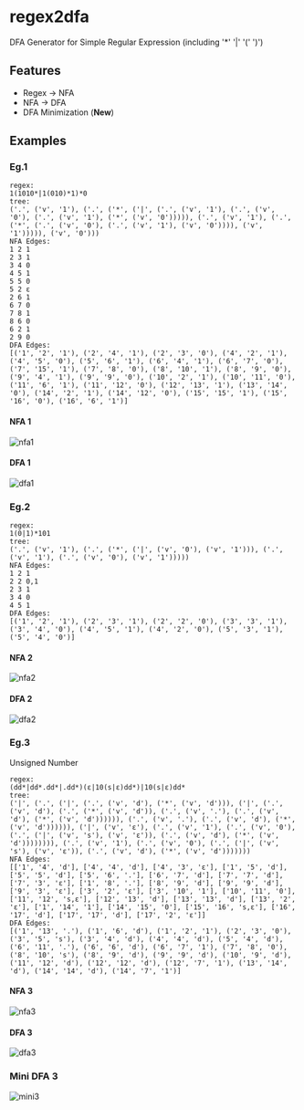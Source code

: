 # regex2dfa
DFA Generator for Simple Regular Expression (including '*' '|' '(' ')')

## Features

- Regex -> NFA
- NFA -> DFA
- DFA Minimization (**New**)

## Examples

### Eg.1

```
regex:
1(1010*|1(010)*1)*0
tree:
('.', ('v', '1'), ('.', ('*', ('|', ('.', ('v', '1'), ('.', ('v', '0'), ('.', ('v', '1'), ('*', ('v', '0'))))), ('.', ('v', '1'), ('.', ('*', ('.', ('v', '0'), ('.', ('v', '1'), ('v', '0')))), ('v', '1'))))), ('v', '0')))
NFA Edges:
1 2 1
2 3 1
3 4 0
4 5 1
5 5 0
5 2 ε
2 6 1
6 7 0
7 8 1
8 6 0
6 2 1
2 9 0
DFA Edges:
[('1', '2', '1'), ('2', '4', '1'), ('2', '3', '0'), ('4', '2', '1'), ('4', '5', '0'), ('5', '6', '1'), ('6', '4', '1'), ('6', '7', '0'), ('7', '15', '1'), ('7', '8', '0'), ('8', '10', '1'), ('8', '9', '0'), ('9', '4', '1'), ('9', '9', '0'), ('10', '2', '1'), ('10', '11', '0'), ('11', '6', '1'), ('11', '12', '0'), ('12', '13', '1'), ('13', '14', '0'), ('14', '2', '1'), ('14', '12', '0'), ('15', '15', '1'), ('15', '16', '0'), ('16', '6', '1')]
```

#### NFA 1
![nfa1](https://raw.githubusercontent.com/xuhongxu96/regex2dfa/master/nfa1.png)
#### DFA 1
![dfa1](https://raw.githubusercontent.com/xuhongxu96/regex2dfa/master/dfa1.png)

### Eg.2

```
regex:
1(0|1)*101
tree:
('.', ('v', '1'), ('.', ('*', ('|', ('v', '0'), ('v', '1'))), ('.', ('v', '1'), ('.', ('v', '0'), ('v', '1')))))
NFA Edges:
1 2 1
2 2 0,1
2 3 1
3 4 0
4 5 1
DFA Edges:
[('1', '2', '1'), ('2', '3', '1'), ('2', '2', '0'), ('3', '3', '1'), ('3', '4', '0'), ('4', '5', '1'), ('4', '2', '0'), ('5', '3', '1'), ('5', '4', '0')]
```

#### NFA 2
![nfa2](https://raw.githubusercontent.com/xuhongxu96/regex2dfa/master/nfa2.png)
#### DFA 2
![dfa2](https://raw.githubusercontent.com/xuhongxu96/regex2dfa/master/dfa2.png)

### Eg.3

Unsigned Number

```
regex:
(dd*|dd*.dd*|.dd*)(ε|10(s|ε)dd*)|10(s|ε)dd*
tree:
('|', ('.', ('|', ('.', ('v', 'd'), ('*', ('v', 'd'))), ('|', ('.', ('v', 'd'), ('.', ('*', ('v', 'd')), ('.', ('v', '.'), ('.', ('v', 'd'), ('*', ('v', 'd')))))), ('.', ('v', '.'), ('.', ('v', 'd'), ('*', ('v', 'd')))))), ('|', ('v', 'ε'), ('.', ('v', '1'), ('.', ('v', '0'), ('.', ('|', ('v', 's'), ('v', 'ε')), ('.', ('v', 'd'), ('*', ('v', 'd')))))))), ('.', ('v', '1'), ('.', ('v', '0'), ('.', ('|', ('v', 's'), ('v', 'ε')), ('.', ('v', 'd'), ('*', ('v', 'd')))))))
NFA Edges:
[['1', '4', 'd'], ['4', '4', 'd'], ['4', '3', 'ε'], ['1', '5', 'd'], ['5', '5', 'd'], ['5', '6', '.'], ['6', '7', 'd'], ['7', '7', 'd'], ['7', '3', 'ε'], ['1', '8', '.'], ['8', '9', 'd'], ['9', '9', 'd'], ['9', '3', 'ε'], ['3', '2', 'ε'], ['3', '10', '1'], ['10', '11', '0'], ['11', '12', 's,ε'], ['12', '13', 'd'], ['13', '13', 'd'], ['13', '2', 'ε'], ['1', '14', '1'], ['14', '15', '0'], ['15', '16', 's,ε'], ['16', '17', 'd'], ['17', '17', 'd'], ['17', '2', 'ε']]
DFA Edges:
[('1', '13', '.'), ('1', '6', 'd'), ('1', '2', '1'), ('2', '3', '0'), ('3', '5', 's'), ('3', '4', 'd'), ('4', '4', 'd'), ('5', '4', 'd'), ('6', '11', '.'), ('6', '6', 'd'), ('6', '7', '1'), ('7', '8', '0'), ('8', '10', 's'), ('8', '9', 'd'), ('9', '9', 'd'), ('10', '9', 'd'), ('11', '12', 'd'), ('12', '12', 'd'), ('12', '7', '1'), ('13', '14', 'd'), ('14', '14', 'd'), ('14', '7', '1')]
```

#### NFA 3
![nfa3](https://raw.githubusercontent.com/xuhongxu96/regex2dfa/master/unsigned_nfa.png)
#### DFA 3
![dfa3](https://raw.githubusercontent.com/xuhongxu96/regex2dfa/master/unsigned_dfa.png)
### Mini DFA 3
![mini3](https://raw.githubusercontent.com/xuhongxu96/regex2dfa/master/mini_unsigned_dfa.png)